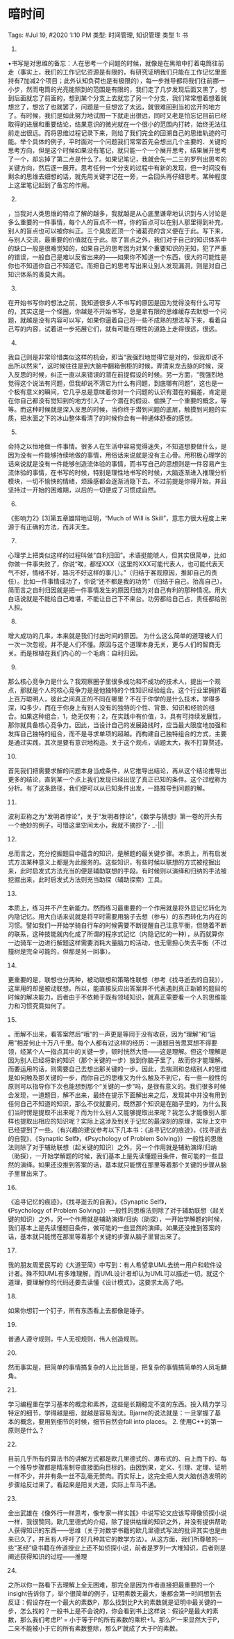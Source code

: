 # 暗时间

Tags: #Jul 19, #2020 1:10 PM
类型: 时间管理, 知识管理
类型 1: 书

1.
•书写是对思维的备忘：人在思考一个问题的时候，就像是在黑暗中打着电筒往前走（事实上，我们的工作记忆资源是有限的，有研究证明我们只能在工作记忆里面持有7加减2个项目；此外认知负荷也是有极限的），每一步推导都将我们往前挪一小步，然而电筒的光亮能照到的范围是有限的，我们走了几步发现后面又黑了，想到后面就忘了前面的，想到某个分支上去就忘了另一个分支，我们常常想着想着就想岔了，想岔了也就罢了，问题是一旦想岔了太远，就很难回到当初岔开的地方了。有时候，我们是如此努力地试图一下就走出很远，同时又老是怕忘记目前已经取得的进展和重要结论，结果意识的微光就在一个很小的范围内打转，始终无法往前走出很远。而将思维过程记录下来，则给了我们完全的回溯自己的思维轨迹的可能。举个具体的例子，平时面对一个问题我们常常首先会想出几个主要的、关键的思考方向，但是这个时候如果没有笔记，就只能一个一个展开思考，结果展开思考了一个，却忘掉了第二点是什么了。如果记笔记，我就会先一二三的罗列出思考的关键方向，然后逐一展开。思考任何一个分支的过程中有新的发现，但一时间没有剩余的思维去细想的话，就先用关键字记在一旁，一会回头再仔细思考。某种程度上这里笔记起到了备忘的作用。

2.
，当我对人类思维的特点了解的越多，我就越是从心底里谦卑地认识到与人讨论是多么重要的一件事情，每个人的盲点不一样，你的盲点可以在别人那里得到补充，别人的盲点也可以被你纠正。三个臭皮匠顶一个诸葛亮的含义便在于此。写下来，与别人交流，最重要的价值就在于此。除了盲点之外，我们对于自己的知识体系中的缺口一般是很难觉知的，如果自己的思考因为对某个重要知识的无知，犯了严重的错误，一般自己是难以反省出来的——如果你不知道一个东西，很大的可能性是你也不知道你自己不知道它。而把自己的思考写出来让别人发现漏洞，则是对自己知识体系的善莫大焉。

3.
在开始书写你的想法之前，我知道很多人不书写的原因是因为觉得没有什么可写的，其实这是一个怪圈，你越是不开始书写，总是拿有限的思维缓存去默想一个问题，就越是没有内容可以写，如果你逼着自己将一些不成熟的想法写下来，看着自己写的内容，试着进一步拓展它们，就有可能在理性的道路上走得很远，很远。

4.
我自己则是非常珍惜类似这样的机会，即当“我强烈地觉得它是对的，但我却说不出所以然来”，这时候往往是到大脑中翻箱倒柜的时候，弄清来龙去脉的时候，深入反思的时候，纠正一直以来错误的潜在前提假设的时候。另一方面，“我强烈地觉得这个说法有问题，但我却说不清它为什么有问题，到底哪有问题”，这也是一个极有意义的瞬间，它几乎总是意味着你对一个问题的认识有潜在的偏差，肯定是在你自己都没有觉知到的地方引入了一个潜在的假设、偷换了一个重要的概念，等等。而这种时候就是深入反思的时候，当你终于潜到问题的底层，触摸到问题的实质，把水面之下的冰山整体看清了的时候你会有一种通体舒泰的感觉。

5.
会持之以恒地做一件事情。很多人在生活中容易觉得迷失，不知道想要做什么，是因为没有一件能够持续地做的事情，用俗话来说就是没有主心骨。用积极心理学的话来说就是没有一件能够创造流体验的事情，而书写自己的思想则是一件容易产生流体验的事情，在书写的时候，特别是理性地书写的时候，大脑逐渐进入推理分析模块，一切不愉快的情绪，烦躁感都会逐渐消隐下去。不过前提是你得开始，并且坚持过一开始的困难期，以后的一切便成了习惯成自然。

6.
《影响力2》[3]第五章雄辩地证明，“Much of Will is Skill”，意志力很大程度上来源于有正确的方法，而非天生。

7.
心理学上把类似这样的过程叫做“自利归因”。术语挺能唬人，但其实很简单，比如你做一件事失败了，你说“唉，都怪XXX（这里的XXX可能代表人，也可能代表天气不好，情绪不好，路况不好这样的事儿）。”（归结于客观原因，推卸自己的责任）。比如一件事情成功了，你说“还不都是我的功劳”（归结于自己，抬高自己）。简而言之自利归因就是把一件事情发生的原因归结为对自己有利的那种情况。用大白话说就是不能给自己难堪，不能让自己下不来台。功劳都给自己占，责任都给别人担。

8.
增大成功的几率，本来就是我们付出时间的原因。
为什么这么简单的道理被人们一次一次忽视，并不是人们不懂。原因与这个道理本身无关，更与人们的智商无关。而是根植在我们内心的一个毛病：自利归因。

9.
那么核心竞争力是什么？我观察圈子里很多成功和不成功的技术人，提出一个观点，那就是个人的核心竞争力是是他独特的个性知识经验组合。这个行业里拥挤着上百万聪明人，彼此之间真正的不同在哪里？不在于你学的是什么技术，学得多深，IQ多少，而在于你身上有别人没有的独特的个性、背景、知识和经验的组合。如果这种组合，1，绝无仅有；2，在实践中有价值，3，具有可持续发展性，那你就具备核心竞争力。因此，当设计自己的发展路线时，应当最大限度地加强和发挥自己独特的组合，而不是寻求单项的超越。而构建自己独特组合的方式，主要是通过实践，其次是要有意识地构造。关于这个观点，话题太大，我不打算赘述。

10.
首先我们把需要求解的问题本身当成条件，从它推导出结论，再从这个结论推导出更多的结论，直到某一个点上我们发现已经出现了真正已知的条件。这个过程称为分析。有了这条路径，我们便可以从已知条件出发，一路推导到问题的解。

11.
波利亚称之为“发明者悖论”，关于“发明者悖论”，《数学与猜想》第一卷的开头有一个绝妙的例子，可惜这里空间太小，我就不摘抄了- _-|||

12.
总而言之，充分挖掘题目中蕴含的知识，是解题的最关键步骤。本质上，所有启发式方法某种意义上都是为此服务的。这些知识，有些时候以联想的方式被挖掘出来，此时启发式方法充当的便是辅助联想的手段。有时候则以演绎和归纳的手法被挖掘出来，此时启发式方法则充当助探（辅助探索）工具。

13.
本质上，练习并不产生新能力。然而练习最重要的一个作用就是将外显记忆转化为内隐记忆。用大白话来说就是将平时需要用脑子去想（参与）的东西转化为内在的习惯。譬如我们一开始学骑自行车的时候需要不断提醒自己注意平衡，但随着不断的联系，这种技能就内化成了所谓的程序式记忆（内隐记忆的一种），从而就算你一边骑车一边进行解题这样需要消耗大量脑力的活动，也无需担心失去平衡（不过撞树是完全可能的，但那是另一回事）。

14.
更重要的是，联想也分两种，被动联想和策略性联想（参考《找寻逝去的自我》），这里用的却是被动联想。所以，能直接反应出答案并不代表遇到真正新颖的题目的时候的解决能力，后者由于不依赖于既有领域知识，就真正需要看一个人的思维能力和习惯究竟如何了。

15.
。而解不出来，看答案然后“哦”的一声更是等同于没有收获，因为“理解”和“运用”相差何止十万八千里。每个人都有过这样的经历：一道题目苦思冥想不得要领，经某个人一指点其中的关键一步，顿时恍然大悟——这是理解。但这个理解是因为别人已经将新的知识（那个关键的一步）放到你脑子里了，故而你才能理解。而要运用的话，则需要自己去想出那关键的一步。因此，去揣测和总结别人的思维是如何触及那关键的一步，而你自己的思维又为什么触及不到它，有一些一般性的原则可以指导你下次也能想到那个“关键的一步”吗，是很有意义的。我们很多时候会发现，一道题目，解不出来，最终在提示下面解出来之后，发现其中并没有用到任何自己不知道的知识，那么不仅就要问，既然那个知识是在脑子里的，为什么我们当时愣是提取不出来呢？而为什么别人又能够提取出来呢？我怎么才能像别人那样也提取出相应的知识呢？实际上这涉及到关于记忆的最深刻的原理，实际上文中已经提到了一些。（有兴趣的建议参考以下几本书：《追寻记忆的痕迹》，《找寻逝去的自我》，《Synaptic Self》，《Psychology of Problem Solving》）一般性的思维法则除了对于辅助联想（起关键的知识）之外，另一个作用就是辅助演绎/归纳（助探），一开始学解题的时候，我们基本上是先读懂题目条件，做可能的一些显然的演绎。如果还没推到答案的话，基本就只能愣在那里等着那个关键的步骤从脑子里冒出来了。

16.
《追寻记忆的痕迹》，《找寻逝去的自我》，《Synaptic Self》，《Psychology of Problem Solving》）一般性的思维法则除了对于辅助联想（起关键的知识）之外，另一个作用就是辅助演绎/归纳（助探），一开始学解题的时候，我们基本上是先读懂题目条件，做可能的一些显然的演绎。如果还没推到答案的话，基本就只能愣在那里等着那个关键的步骤从脑子里冒出来了。

17.
我的朋友周爱民写的《大道至简》中写到：有人希望拿UML去统一用户和软件设计者。殊不知UML有多难理解，而UML设计者却认为UML可以描述一切。就这个道理，要理解你的代码还要去读懂《设计模式》，这要求太高了吧。

18.
如果你想钉一个钉子，所有东西看上去都像是锤子。

19.
普通人遵守规则，牛人无视规则，伟人创造规则。

20.
然而事实是，把简单的事情搞复杂的人比比皆是，把复杂的事情搞简单的人凤毛麟角。

21.
学习编程重在学习基本的概念和素养，这些是长期稳定不变的东西。投入精力学习特定的细节，学得越是细，就越是容易淘汰。Bjarne的说法就是：一旦掌握了基本的概念，要用到细节的时候，细节自然会fall into places。
2. 使用C++的第一原则是什么？

22.
目前几乎所有的算法书的讲解方式都是欧几里德式的、瀑布式的、自上而下的、每一个推导步骤都是精准制导直接面向目标的。由因到果，定义、引理、定理、证明一样不少，井井有条一丝不乱毫无赘肉。而实际上，这完全把人类大脑创造发明的步骤给反过来了。看起来是阳关大道，实际上车马不通。

23.
金出武雄在《像外行一样思考，像专家一样实践》中说写论文应该写得像侦探小说一样，我很赞同。欧几里德式的介绍，除了提供枯燥的知识之外，并没有提供帮助人获得知识的东西——思维（关于对数学书籍的欧几里德式写法的批评其实也是由来已久了，并且有人呼吁了好几种其它的教学方法）。从这方面，我们所尊敬的一些“圣经”级书籍在传道授业上还不如侦探小说，前者是罗列一大堆知识，后者则是阐述获得知识的过程——推理

24.
之所以你一路看下去理解上全无困难，那完全是因为作者直接把最重要的一个insight告诉你了，举个很简单的例子，证明素数无最大，谁都会第一时间想到去反证：假设存在一个最大的素数P，那么找到比P大的素数就是证明中最关键的一步，怎么找的？一般书上是不会说的，你会看到书上这样说：假设P是最大的素数，那么我们考虑P’ = 小于等于P的所有素数的乘积+1。那么P’一来显然大于P，二来不能被小于它的所有素数整除，那么P’就成了大于P的素数。
